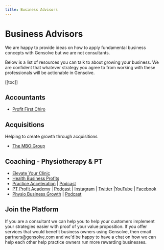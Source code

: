 ```yaml
---
title: Business Advisors
---
```


# Business Advisors

We are happy to provide ideas on how to apply fundamental business concepts with Gensolve but we are not consultants.

Below is a list of resources you can talk to about growing your business. We are confident that whatever strategy you agree to from working with these professionals will be actionable in Gensolve.

[[toc]]

## Accountants

- [Profit First Chiro](https://www.profitfirstchiro.com/)

## Acquisitions

Helping to create growth through acquisitions

- [The MBO Group](http://www.thembogroup.com/)

## Coaching - Physiotherapy & PT

- [Elevate Your Clinic](https://elevateyourclinic.com)
- [Health Business Profits](https://www.healthbusinessprofits.com/)
- [Practice Acceleration](https://practiceacceleration.com/) | [Podcast](https://practiceacceleration.com/podcast/)
- [PT Profit Academy](https://www.ptprofitacademy.com/) | [Podcast](https://www.paulgough.com/podcast/) | [Instagram](https://www.instagram.com/ThePaulGough/) | [Twitter](https://twitter.com/ThePaulGough) |[YouTube](https://www.youtube.com/channel/UCFRPdBgTAvHlMrZjBRdxFuQ) | [Facebook](https://www.facebook.com/ThePaulGough)
- [Physio Business Growth](https://www.physiobusinessgrowth.com/welcome) | [Podcast](https://podcast.physiobusinessgrowth.com/pbg-podcast)

## Join the Platform

If you are a consultant we can help you to help your customers implement your strategies easier with proof of your value proposition. If you offer services that would benefit business owners using Gensolve, then email partners@gensolve.com and we'd be happy to have a chat on how we can help each other help practice owners run more rewarding businesses.
